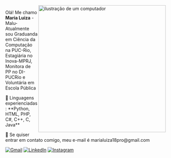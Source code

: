 <img src="https://raw.githubusercontent.com/MicaelliMedeiros/micaellimedeiros/master/image/computer-illustration.png" alt="ilustração de um computador" min-width="400px" max-width="400px" width="400px" align="right">

<p align="left"> 
  Olá! Me chamo <strong>Maria Luiza</strong> -Malu- 
  Atualmente sou Graduanda em Ciência da Computação na PUC-Rio, Estagiária no Inova-MPRJ, Monitora de PP no DI-PUCRio e Voluntária em Escola Pública
</p>

<p align="left">
  🦄 Linguagens experienciadas: **Python, HTML, PHP, C#, C++, C, Java**
</p>

<p align="left">
  💌 Se quiser entrar em contato comigo, meu e-mail é marialuiza18pro@gmail.com
</p>

<p align="left">
  <a href="#" title="Gmail">
  <img src="https://img.shields.io/badge/-Gmail-FF0000?style=flat-square&labelColor=FF0000&logo=gmail&logoColor=white&link=marialuiza18pro@gmail.com" alt="Gmail"/></a>
  <a href="#" title="LinkedIn">
  <img src="https://img.shields.io/badge/-Linkedin-0e76a8?style=flat-square&logo=Linkedin&logoColor=white&link=https://www.linkedin.com/in/maria-luiza-96584b262/" alt="LinkedIn"/></a>
  <a href="#" title="Instagram">
  <img src="https://img.shields.io/badge/-Instagram-DF0174?style=flat-square&labelColor=DF0174&logo=instagram&logoColor=white&link=https://www.instagram.com/marialuiza_0015/" alt="Instagram"/></a>
</p>
